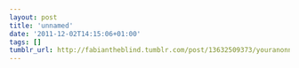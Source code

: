 ```yaml
---
layout: post
title: 'unnamed'
date: '2011-12-02T14:15:06+01:00'
tags: []
tumblr_url: http://fabiantheblind.tumblr.com/post/13632509373/youranonnews-two-lesbians-raised-a-baby-and-this
---
```

